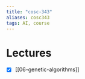 ```yaml
---
title: "cosc-343"
aliases: cosc343
tags: AI, course
---
```


# Lectures
- [x] [[06-genetic-algorithms]]

